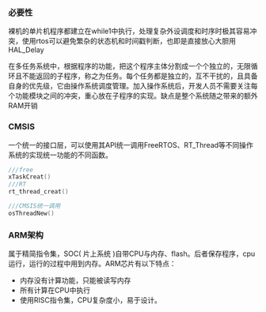### 必要性
裸机的单片机程序都建立在while1中执行，处理复杂外设调度和时序时极其容易冲突，使用rtos可以避免繁杂的状态机和时间戳判断，也即是直接放心大胆用HAL_Delay 

在多任务系统中，根据程序的功能，把这个程序主体分割成一个个独立的，无限循环且不能返回的子程序，称之为任务。每个任务都是独立的，互不干扰的，且具备自身的优先级，它由操作系统调度管理。加入操作系统后，开发人员不需要关注每个功能模块之间的冲突，重心放在子程序的实现。缺点是整个系统随之带来的额外RAM开销

### CMSIS
一个统一的接口层，可以使用其API统一调用FreeRTOS、RT_Thread等不同操作系统的实现统一功能的不同函数。
```c
///free
xTaskCreat()
///RT
rt_thread_creat()

///CMSIS统一调用
osThreadNew()


```

### ARM架构
  属于精简指令集，SOC( 片上系统 )自带CPU与内存、flash。后者保存程序，cpu运行，运行的过程中用到内存。ARM芯片有以下特点：
  - 内存没有计算功能，只能被读写内存
  - 所有计算在CPU中执行
  - 使用RISC指令集，CPU复杂度小，易于设计。
  
<!--stackedit_data:
eyJoaXN0b3J5IjpbLTIwNjcyMDQzMCwtMTQzMzgzMjk2NCwtMT
czNDc5NjE0NiwtNzgxNzAwNjIzLC0xNzY4ODI3NzA2LC0xNDE4
NTY1NDg5LC05MTYxMzc1Nl19
-->